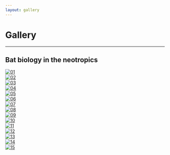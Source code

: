 ```yaml
---
layout: gallery
---
```

# Gallery
---

## Bat biology in the neotropics

<div class="responsive">
  <div class="gallery">
    <a target="_blank" href="/slideshow.html" data-lightbox="gallery">
      <img src="/assets/photos/chiroptology/01_IMG_2563.jpg" loading="lazy" decoding="async" alt="01">
    </a>
  </div>
</div>

<div class="responsive">
  <div class="gallery">
    <a href="/assets/photos/chiroptology/02_IMG_2547.JPG" data-lightbox="gallery">
      <img src="/assets/photos/chiroptology/02_IMG_2547.JPG" loading="lazy" decoding="async" alt="02">
    </a>
  </div>
</div>

<div class="responsive">
  <div class="gallery">
    <a href="/assets/photos/chiroptology/03_IMG_5306.JPG" data-lightbox="gallery">
      <img src="/assets/photos/chiroptology/03_IMG_5306.JPG" loading="lazy" decoding="async" alt="03">
    </a>
  </div>
</div>

<div class="responsive">
  <div class="gallery">
    <a href="/assets/photos/chiroptology/04_IMG_2406.JPG" data-lightbox="gallery">
      <img src="/assets/photos/chiroptology/04_IMG_2406.JPG" loading="lazy" decoding="async" alt="04">
    </a>
  </div>
</div>

<div class="responsive">
  <div class="gallery">
    <a href="/assets/photos/chiroptology/05_IMG_1995.JPG" data-lightbox="gallery">
      <img src="/assets/photos/chiroptology/05_IMG_1995.JPG" loading="lazy" decoding="async" alt="05">
    </a>
  </div>
</div>

<div class="responsive">
  <div class="gallery">
    <a href="/assets/photos/chiroptology/06_P1012854.JPG" data-lightbox="gallery">
      <img src="/assets/photos/chiroptology/06_P1012854.JPG" loading="lazy" decoding="async" alt="06">
    </a>
  </div>
</div>

<div class="responsive">
  <div class="gallery">
    <a href="/assets/photos/chiroptology/07_P1012904.JPG" data-lightbox="gallery">
      <img src="/assets/photos/chiroptology/07_P1012904.JPG" loading="lazy" decoding="async" alt="07">
    </a>
  </div>
</div>

<div class="responsive">
  <div class="gallery">
    <a href="/assets/photos/chiroptology/08_37499008_Unknown.JPG" data-lightbox="gallery">
      <img src="/assets/photos/chiroptology/08_37499008_Unknown.JPG" loading="lazy" decoding="async" alt="08">
    </a>
  </div>
</div>

<div class="responsive">
  <div class="gallery">
    <a href="/assets/photos/chiroptology/09_IMG_1747.JPG" data-lightbox="gallery">
      <img src="/assets/photos/chiroptology/09_IMG_1747.JPG" loading="lazy" decoding="async" alt="09">
    </a>
  </div>
</div>

<div class="responsive">
  <div class="gallery">
    <a href="/assets/photos/chiroptology/10_IMG_3159.JPG" data-lightbox="gallery">
      <img src="/assets/photos/chiroptology/10_IMG_3159.JPG" loading="lazy" decoding="async" alt="10">
    </a>
  </div>
</div>

<div class="responsive">
  <div class="gallery">
    <a href="/assets/photos/chiroptology/11_IMG_5163.JPG" data-lightbox="gallery">
      <img src="/assets/photos/chiroptology/11_IMG_5163.JPG" loading="lazy" decoding="async" alt="11">
    </a>
  </div>
</div>

<div class="responsive">
  <div class="gallery">
    <a href="/assets/photos/chiroptology/12_IMG_0363.JPG" data-lightbox="gallery">
      <img src="/assets/photos/chiroptology/12_IMG_0363.JPG" loading="lazy" decoding="async" alt="12">
    </a>
  </div>
</div>

<div class="responsive">
  <div class="gallery">
    <a href="/assets/photos/chiroptology/13_IMG_2666.JPG" data-lightbox="gallery">
      <img src="/assets/photos/chiroptology/13_IMG_2666.JPG" loading="lazy" decoding="async" alt="13">
    </a>
  </div>
</div>

<div class="responsive">
  <div class="gallery">
    <a href="/assets/photos/chiroptology/14_IMG_1759.JPG" data-lightbox="gallery">
      <img src="/assets/photos/chiroptology/14_IMG_1759.JPG" loading="lazy" decoding="async" alt="14">
    </a>
  </div>
</div>

<div class="responsive">
  <div class="gallery">
    <a href="/assets/photos/chiroptology/15_IMG_5222.JPG" data-lightbox="gallery">
      <img src="/assets/photos/chiroptology/15_IMG_5222.JPG" loading="lazy" decoding="async" alt="15">
    </a>
  </div>
</div>

<div class="clearfix"></div>

